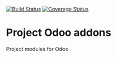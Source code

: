 [![Build Status](https://travis-ci.org/avanzosc/project-addons.svg?branch=14.0)](https://travis-ci.org/avanzosc/project-addons)
[![Coverage Status](https://coveralls.io/repos/github/avanzosc/project-addons/badge.svg?branch=14.0)](https://coveralls.io/github/avanzosc/project-addons?branch=14.0)

Project Odoo addons
===================

Project modules for Odoo


